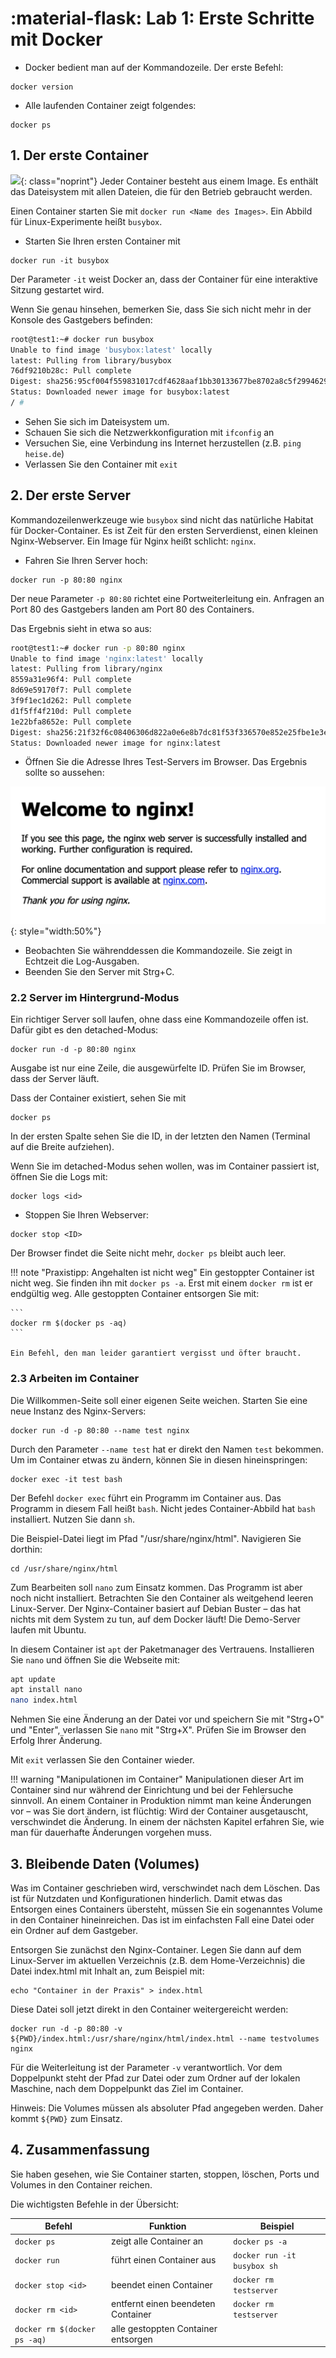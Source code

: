 # :material-flask: Lab 1: Erste Schritte mit Docker

- Docker bedient man auf der Kommandozeile. Der erste Befehl:

```
docker version
```

- Alle laufenden Container zeigt folgendes:

```
docker ps
```

## 1. Der erste Container

![ ](https://heise.cloudimg.io/width/900/q65.png-lossy-65.webp-lossy-65.foil1/_www-heise-de_/select/ct/2016/5/1456733697045992/contentimages/image-145552165478819.jpg){: class="noprint"}
Jeder Container besteht aus einem Image. Es enthält das Dateisystem mit allen Dateien, die für den Betrieb gebraucht werden.

Einen Container starten Sie mit `docker run <Name des Images>`. Ein Abbild für Linux-Experimente heißt `busybox`.

- Starten Sie Ihren ersten Container mit

```
docker run -it busybox
```

Der Parameter `-it` weist Docker an, dass der Container für eine interaktive Sitzung gestartet wird.

Wenn Sie genau hinsehen, bemerken Sie, dass Sie sich nicht mehr in der Konsole des Gastgebers befinden:

```bash
root@test1:~# docker run busybox
Unable to find image 'busybox:latest' locally
latest: Pulling from library/busybox
76df9210b28c: Pull complete
Digest: sha256:95cf004f559831017cdf4628aaf1bb30133677be8702a8c5f2994629f637a209
Status: Downloaded newer image for busybox:latest
/ #
```

- Sehen Sie sich im Dateisystem um.
- Schauen Sie sich die Netzwerkkonfiguration mit `ifconfig` an
- Versuchen Sie, eine Verbindung ins Internet herzustellen (z.B. `ping heise.de`)
- Verlassen Sie den Container mit `exit`

## 2. Der erste Server

Kommandozeilenwerkzeuge wie `busybox` sind nicht das natürliche Habitat für Docker-Container. Es ist Zeit für den ersten Serverdienst, einen kleinen Nginx-Webserver. Ein Image für Nginx heißt schlicht: `nginx`.

- Fahren Sie Ihren Server hoch:

```
docker run -p 80:80 nginx
```

Der neue Parameter `-p 80:80` richtet eine Portweiterleitung ein. Anfragen an Port 80 des Gastgebers landen am Port 80 des Containers.

Das Ergebnis sieht in etwa so aus:

```bash
root@test1:~# docker run -p 80:80 nginx
Unable to find image 'nginx:latest' locally
latest: Pulling from library/nginx
8559a31e96f4: Pull complete
8d69e59170f7: Pull complete
3f9f1ec1d262: Pull complete
d1f5ff4f210d: Pull complete
1e22bfa8652e: Pull complete
Digest: sha256:21f32f6c08406306d822a0e6e8b7dc81f53f336570e852e25fbe1e3e3d0d0133
Status: Downloaded newer image for nginx:latest
```

- Öffnen Sie die Adresse Ihres Test-Servers im Browser. Das Ergebnis sollte so aussehen:

![Der Webserver zeigt eine Wilkkomensseite an.](nginx.png){: style="width:50%"}

- Beobachten Sie währenddessen die Kommandozeile. Sie zeigt in Echtzeit die Log-Ausgaben.
- Beenden Sie den Server mit Strg+C.

### 2.2 Server im Hintergrund-Modus

Ein richtiger Server soll laufen, ohne dass eine Kommandozeile offen ist. Dafür gibt es den detached-Modus:

```
docker run -d -p 80:80 nginx
```

Ausgabe ist nur eine Zeile, die ausgewürfelte ID. Prüfen Sie im Browser, dass der Server läuft.

Dass der Container existiert, sehen Sie mit

```
docker ps
```

In der ersten Spalte sehen Sie die ID, in der letzten den Namen (Terminal auf die Breite aufziehen).

Wenn Sie im detached-Modus sehen wollen, was im Container passiert ist, öffnen Sie die Logs mit:

```
docker logs <id>
```

- Stoppen Sie Ihren Webserver:

```
docker stop <ID>
```

Der Browser findet die Seite nicht mehr, `docker ps` bleibt auch leer.

!!! note "Praxistipp: Angehalten ist nicht weg"
Ein gestoppter Container ist nicht weg. Sie finden ihn mit `docker ps -a`. Erst mit einem `docker rm` ist er endgültig weg. Alle gestoppten Container entsorgen Sie mit:

    ```
    docker rm $(docker ps -aq)
    ```

    Ein Befehl, den man leider garantiert vergisst und öfter braucht.

### 2.3 Arbeiten im Container

Die Willkommen-Seite soll einer eigenen Seite weichen. Starten Sie eine neue Instanz des Nginx-Servers:

```
docker run -d -p 80:80 --name test nginx
```

Durch den Parameter `--name test` hat er direkt den Namen `test` bekommen. Um im Container etwas zu ändern, können Sie in diesen hineinspringen:

```
docker exec -it test bash
```

Der Befehl `docker exec` führt ein Programm im Container aus. Das Programm in diesem Fall heißt `bash`. Nicht jedes Container-Abbild hat `bash` installiert. Nutzen Sie dann `sh`.

Die Beispiel-Datei liegt im Pfad "/usr/share/nginx/html". Navigieren Sie dorthin:

```
cd /usr/share/nginx/html
```

Zum Bearbeiten soll `nano` zum Einsatz kommen. Das Programm ist aber noch nicht installiert. Betrachten Sie den Container als weitgehend leeren Linux-Server. Der Nginx-Container basiert auf Debian Buster – das hat nichts mit dem System zu tun, auf dem Docker läuft! Die Demo-Server laufen mit Ubuntu.

In diesem Container ist `apt` der Paketmanager des Vertrauens. Installieren Sie `nano` und öffnen Sie die Webseite mit:

```bash
apt update
apt install nano
nano index.html
```

Nehmen Sie eine Änderung an der Datei vor und speichern Sie mit "Strg+O" und "Enter", verlassen Sie `nano` mit "Strg+X". Prüfen Sie im Browser den Erfolg Ihrer Änderung.

Mit `exit` verlassen Sie den Container wieder.

!!! warning "Manipulationen im Container"
Manipulationen dieser Art im Container sind nur während der Einrichtung und bei der Fehlersuche sinnvoll. An einem Container in Produktion nimmt man keine Änderungen vor – was Sie dort ändern, ist flüchtig: Wird der Container ausgetauscht, verschwindet die Änderung. In einem der nächsten Kapitel erfahren Sie, wie man für dauerhafte Änderungen vorgehen muss.

## 3. Bleibende Daten (Volumes)

Was im Container geschrieben wird, verschwindet nach dem Löschen. Das ist für Nutzdaten und Konfigurationen hinderlich. Damit etwas das Entsorgen eines Containers übersteht, müssen Sie ein sogenanntes Volume in den Container hineinreichen. Das ist im einfachsten Fall eine Datei oder ein Ordner auf dem Gastgeber.

Entsorgen Sie zunächst den Nginx-Container. Legen Sie dann auf dem Linux-Server im aktuellen Verzeichnis (z.B. dem Home-Verzeichnis) die Datei index.html mit Inhalt an, zum Beispiel mit:

```
echo "Container in der Praxis" > index.html
```

Diese Datei soll jetzt direkt in den Container weitergereicht werden:

```
docker run -d -p 80:80 -v ${PWD}/index.html:/usr/share/nginx/html/index.html --name testvolumes nginx
```

Für die Weiterleitung ist der Parameter `-v` verantwortlich. Vor dem Doppelpunkt steht der Pfad zur Datei oder zum Ordner auf der lokalen Maschine, nach dem Doppelpunkt das Ziel im Container.

Hinweis: Die Volumes müssen als absoluter Pfad angegeben werden. Daher kommt `${PWD}` zum Einsatz.

## 4. Zusammenfassung

Sie haben gesehen, wie Sie Container starten, stoppen, löschen, Ports und Volumes in den Container reichen.

Die wichtigsten Befehle in der Übersicht:

| Befehl                       | Funktion                            | Beispiel                    |
| ---------------------------- | ----------------------------------- | --------------------------- |
| `docker ps`                  | zeigt alle Container an             | `docker ps -a`              |
| `docker run`                 | führt einen Container aus           | `docker run -it busybox sh` |
| `docker stop <id>`           | beendet einen Container             | `docker rm testserver`      |
| `docker rm <id>`             | entfernt einen beendeten Container  | `docker rm testserver`      |
| `docker rm $(docker ps -aq)` | alle gestoppten Container entsorgen |                             |
